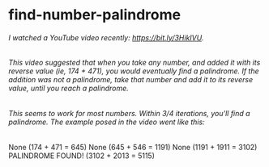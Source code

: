 # find-number-palindrome

###### I watched a YouTube video recently: https://bit.ly/3HikIVU.

###### This video suggested that when you take any number, and added it with its reverse value (ie, 174 + 471), you would eventually find a palindrome. If the addition was not a palindrome, take that number and add it to its reverse value, until you reach a palindrome.

###### This seems to work for most numbers. Within 3/4 iterations, you'll find a palindrome. The example posed in the video went like this:

None (174 + 471 = 645)
None (645 + 546 = 1191)
None (1191 + 1911 = 3102)
PALINDROME FOUND! (3102 + 2013 = 5115)
